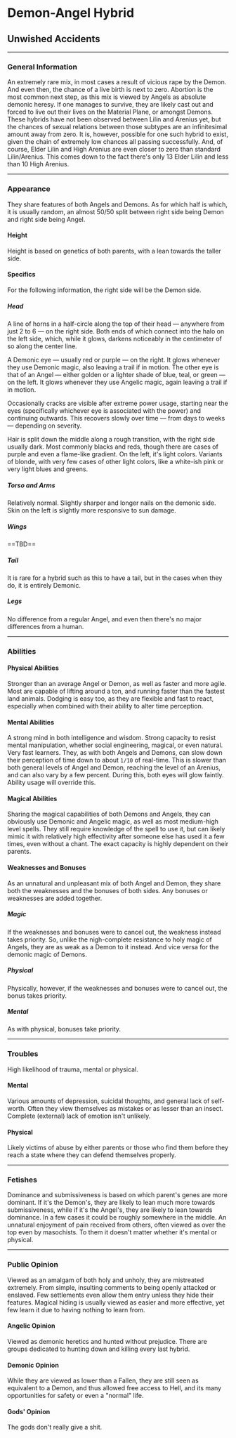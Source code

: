 # Demon-Angel Hybrid

## Unwished Accidents

---

### General Information

An extremely rare mix, in most cases a result of vicious rape by the Demon. And even then, the chance of a live birth is next to zero. Abortion is the most common next step, as this mix is viewed by Angels as absolute demonic heresy. If one manages to survive, they are likely cast out and forced to live out their lives on the Material Plane, or amongst Demons.
These hybrids have not been observed between Lilin and Arenius yet, but the chances of sexual relations between those subtypes are an infinitesimal amount away from zero. It is, however, possible for one such hybrid to exist, given the chain of extremely low chances all passing successfully.
And, of course, Elder Lilin and High Arenius are even closer to zero than standard Lilin/Arenius. This comes down to the fact there's only 13 Elder Lilin and less than 10 High Arenius.

---

### Appearance

They share features of both Angels and Demons. As for which half is which, it is usually random, an almost 50/50 split between right side being Demon and right side being Angel.

#### Height

Height is based on genetics of both parents, with a lean towards the taller side.

#### Specifics

For the following information, the right side will be the Demon side.

##### Head

A line of horns in a half-circle along the top of their head &mdash; anywhere from just 2 to 6 &mdash; on the right side. Both ends of which connect into the halo on the left side, which, while it glows, darkens noticeably in the centimeter of so along the center line.

A Demonic eye &mdash; usually red or purple &mdash; on the right. It glows whenever they use Demonic magic, also leaving a trail if in motion.
The other eye is that of an Angel &mdash; either golden or a lighter shade of blue, teal, or green &mdash; on the left. It glows whenever they use Angelic magic, again leaving a trail if in motion.

Occasionally cracks are visible after extreme power usage, starting near the eyes (specifically whichever eye is associated with the power) and continuing outwards. This recovers slowly over time &mdash; from days to weeks &mdash; depending on severity.

Hair is split down the middle along a rough transition, with the right side usually dark. Most commonly blacks and reds, though there are cases of purple and even a flame-like gradient. On the left, it's light colors. Variants of blonde, with very few cases of other light colors, like a white-ish pink or very light blues and greens.

##### Torso and Arms

Relatively normal. Slightly sharper and longer nails on the demonic side. Skin on the left is slightly more responsive to sun damage.

##### Wings

==TBD==

##### Tail

It is rare for a hybrid such as this to have a tail, but in the cases when they do, it is entirely Demonic.

##### Legs

No difference from a regular Angel, and even then there's no major differences from a human.

---

### Abilities

#### Physical Abilities

Stronger than an average Angel or Demon, as well as faster and more agile. Most are capable of lifting around a ton, and running faster than the fastest land animals. Dodging is easy too, as they are flexible and fast to react, especially when combined with their ability to alter time perception.

#### Mental Abilities

A strong mind in both intelligence and wisdom. Strong capacity to resist mental manipulation, whether social engineering, magical, or even natural. Very fast learners.
They, as with both Angels and Demons, can slow down their perception of time down to about `1/10` of real-time. This is slower than both general levels of Angel and Demon, reaching the level of an Arenius, and can also vary by a few percent. During this, both eyes will glow faintly. Ability usage will override this.

#### Magical Abilities

Sharing the magical capabilities of both Demons and Angels, they can obviously use Demonic and Angelic magic, as well as most medium-high level spells. They still require knowledge of the spell to use it, but can likely mimic it with relatively high effectivity after someone else has used it a few times, even without a chant. The exact capacity is highly dependent on their parents.

#### Weaknesses and Bonuses

As an unnatural and unpleasant mix of both Angel and Demon, they share both the weaknesses and the bonuses of both sides. Any bonuses or weaknesses are added together.

##### Magic

If the weaknesses and bonuses were to cancel out, the weakness instead takes priority. So, unlike the nigh-complete resistance to holy magic of Angels, they are as weak as a Demon to it instead. And vice versa for the demonic magic of Demons.

##### Physical

Physically, however, if the weaknesses and bonuses were to cancel out, the bonus takes priority.

##### Mental

As with physical, bonuses take priority.

---

### Troubles

High likelihood of trauma, mental or physical.

#### Mental

Various amounts of depression, suicidal thoughts, and general lack of self-worth. Often they view themselves as mistakes or as lesser than an insect.
Complete (external) lack of emotion isn't unlikely.

#### Physical

Likely victims of abuse by either parents or those who find them before they reach a state where they can defend themselves properly.

---

### Fetishes

Dominance and submissiveness is based on which parent's genes are more dominant. If it's the Demon's, they are likely to lean much more towards submissiveness, while if it's the Angel's, they are likely to lean towards dominance. In a few cases it could be roughly somewhere in the middle.
An unnatural enjoyment of pain received from others, often viewed as over the top even by  masochists. To them it doesn't matter whether it's mental or physical.

---

### Public Opinion

Viewed as an amalgam of both holy and unholy, they are mistreated extremely. From simple, insulting comments to being openly attacked or enslaved. Few settlements even allow them entry unless they hide their features. Magical hiding is usually viewed as easier and more effective, yet few learn it due to having nothing to learn from.

#### Angelic Opinion

Viewed as demonic heretics and hunted without prejudice. There are groups dedicated to hunting down and killing every last hybrid.

#### Demonic Opinion

While they are viewed as lower than a Fallen, they are still seen as equivalent to a Demon, and thus allowed free access to Hell, and its many opportunities for safety or even a "normal" life.

#### Gods' Opinion

The gods don't really give a shit.
